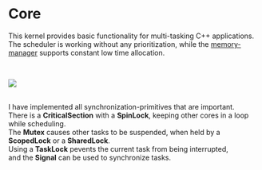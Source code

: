 <h1>Core</h1>

<p>
This kernel provides basic functionality for multi-tasking C++ applications.<br />
The scheduler is working without any prioritization, while the
<a href="https://github.com/svenbieg/Heap">memory-manager</a> supports constant low time allocation.<br />
</p>
<br />

<img src="https://github.com/user-attachments/assets/29574baf-2d57-4823-9250-eae0ad98e12e" /><br />
<br />

<p>
I have implemented all synchronization-primitives that are important.<br />
There is a <b>CriticalSection</b> with a <b>SpinLock</b>, keeping other cores in a loop while scheduling.<br />
The <b>Mutex</b> causes other tasks to be suspended, when held by a <b>ScopedLock</b> or a <b>SharedLock</b>.<br />
Using a <b>TaskLock</b> pevents the current task from being interrupted,<br />
and the <b>Signal</b> can be used to synchronize tasks. 
</p>
